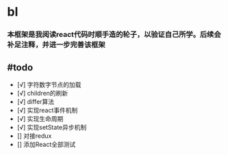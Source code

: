 # bl
### 本框架是我阅读react代码时顺手造的轮子，以验证自己所学。后续会补足注释，并进一步完善该框架

#todo
-------
- [√]  字符数字节点的加载
- [√]  children的刷新
- [√]  differ算法
- [√]  实现react事件机制
- [√]  实现生命周期
- [√]  实现setState异步机制
- []   对接redux
- []   添加React全部测试